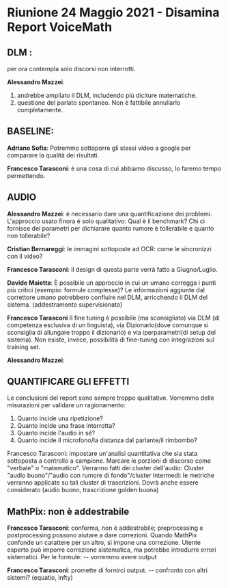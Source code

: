 # Riunione 24 Maggio 2021 - Disamina Report VoiceMath

## DLM :
per ora contempla solo discorsi non interrotti.

**Alessandro Mazzei**: 
1. andrebbe ampliato il DLM, includendo più diciture matematiche.
2. questione del parlato spontaneo. Non è fattibile annullarlo completamente.


## BASELINE:
**Adriano Sofia**:
Potremmo sottoporre gli stessi video a google per comparare la qualità dei risultati.

**Francesco Tarasconi**: è una cosa di cui abbiamo discusso, lo faremo tempo permettendo.

## AUDIO
**Alessandro Mazzei**:  è necessario dare una quantificazione dei problemi.
         L'approccio usato finora è solo qualitativo:
         Qual è il benchmark? Chi ci fornisce dei parametri per dichiarare quanto rumore è tollerabile e quanto non tollerabile?
        
**Cristian Bernareggi**: le immagini sottoposte ad OCR: come le sincronizzi con il video?

**Francesco Tarasconi**: il design di questa parte verrà fatto a Giugno/Luglio.

**Davide Maietta**: È possibile un approccio in cui un umano corregga i punti più critici (esempio: formule complesse)?
Le informazioni aggiunte dal correttore umano potrebbero confluire nel DLM, arricchendo il DLM del sistema. 
(addestramento supervisionato)

**Francesco Tarasconi** Il fine tuning è possibile (ma sconsigliato) via DLM (di competenza esclusiva di un linguista), via 
Dizionario(dove comunque si sconsiglia di allungare troppo il dizionario) e via iperparametri(di setup del sistema).
Non esiste, invece, possibilità di fine-tuning con integrazioni sul training set.

**Alessandro Mazzei**: 
## QUANTIFICARE GLI EFFETTI
Le conclusioni del report sono sempre troppo qualitative.
Vorremmo delle misurazioni per validare un ragionamento:
1. Quanto incide una ripetizione?
2. Quanto incide una frase interrotta?
3. Quanto incide l'audio in sé?
4. Quanto incide il microfono/la distanza dal parlante/il rimbombo?

Francesco Tarasconi: impostare un'analisi quantitativa che sia stata sottoposta  a controllo a campione.
Marcare le porzioni di discorso come "verbale" o "matematico".
Verranno fatti dei cluster dell'audio:
Cluster "audio buono"/"audio con rumore di fondo"/cluster intermedi: le metriche verranno applicate su tali cluster di trascrizioni.
Dovrà anche essere considerato (audio buono, trascrizione golden buona)


## MathPix: non è addestrabile 
**Francesco Tarasconi**: conferma, non è addestrabile; preprocessing e postprocessing possono aiutare a dare correzioni. 
                         Quando MathPix confonde un carattere per un altro, si impone una correzione. 
                         Utente esperto può imporre correzione sistematica, ma potrebbe introdurre errori sistematici.
Per le formule:
-- vorremmo avere output 

**Francesco Tarasconi**: promette di fornirci output.
-- confronto con altri sistemi? (equatio, infty)



